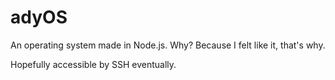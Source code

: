 # adyOS
An operating system made in Node.js. Why? Because I felt like it, that's why.

Hopefully accessible by SSH eventually.